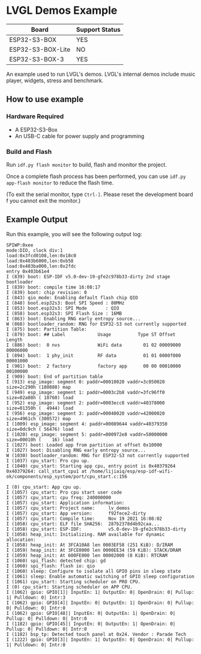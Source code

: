 # LVGL Demos Example

| Board             | Support Status |
| ----------------- | -------------- |
| ESP32-S3-BOX      | YES            |
| ESP32-S3-BOX-Lite | NO             |
| ESP32-S3-BOX-3    | YES            |

An example used to run LVGL's demos. LVGL's internal demos include music player, widgets, stress and benchmark.

## How to use example

### Hardware Required

* A ESP32-S3-Box
* An USB-C cable for power supply and programming

### Build and Flash

Run `idf.py flash monitor` to build, flash and monitor the project.

Once a complete flash process has been performed, you can use `idf.py app-flash monitor` to reduce the flash time.

(To exit the serial monitor, type `Ctrl-]`. Please reset the development board f you cannot exit the monitor.)

## Example Output

Run this example, you will see the following output log:

```
SPIWP:0xee
mode:DIO, clock div:1
load:0x3fcd0108,len:0x18c0
load:0x403b6000,len:0xb58
load:0x403ba000,len:0x2fdc
entry 0x403b61e4
I (839) boot: ESP-IDF v5.0-dev-19-gfe2c978b33-dirty 2nd stage bootloader
I (839) boot: compile time 16:08:17
I (839) boot: chip revision: 0
I (843) qio_mode: Enabling default flash chip QIO
I (848) boot.esp32s3: Boot SPI Speed : 80MHz
I (853) boot.esp32s3: SPI Mode       : QIO
I (858) boot.esp32s3: SPI Flash Size : 16MB
I (863) boot: Enabling RNG early entropy source...
W (868) bootloader_random: RNG for ESP32-S3 not currently supported
I (875) boot: Partition Table:
I (879) boot: ## Label            Usage          Type ST Offset   Length
I (886) boot:  0 nvs              WiFi data        01 02 00009000 00006000
I (894) boot:  1 phy_init         RF data          01 01 0000f000 00001000
I (901) boot:  2 factory          factory app      00 00 00010000 00100000
I (909) boot: End of partition table
I (913) esp_image: segment 0: paddr=00010020 vaddr=3c050020 size=2c290h (180880) map
I (949) esp_image: segment 1: paddr=0003c2b8 vaddr=3fc96ff0 size=02a08h ( 10760) load
I (952) esp_image: segment 2: paddr=0003ecc8 vaddr=40378000 size=01350h (  4944) load
I (956) esp_image: segment 3: paddr=00040020 vaddr=42000020 size=4961ch (300572) map
I (1009) esp_image: segment 4: paddr=00089644 vaddr=40379350 size=0dc9ch ( 56476) load
I (1020) esp_image: segment 5: paddr=000972e8 vaddr=50000000 size=00010h (    16) load
I (1027) boot: Loaded app from partition at offset 0x10000
I (1027) boot: Disabling RNG early entropy source...
W (1030) bootloader_random: RNG for ESP32-S3 not currently supported
I (1037) cpu_start: Pro cpu up.
I (1040) cpu_start: Starting app cpu, entry point is 0x40379264
0x40379264: call_start_cpu1 at /home/lijiaiq/esp/esp-idf-wifi-ok/components/esp_system/port/cpu_start.c:156

I (0) cpu_start: App cpu up.
I (1057) cpu_start: Pro cpu start user code
I (1057) cpu_start: cpu freq: 240000000
I (1057) cpu_start: Application information:
I (1057) cpu_start: Project name:     lv_demos
I (1057) cpu_start: App version:      f92fece2-dirty
I (1057) cpu_start: Compile time:     Nov 19 2021 16:08:02
I (1058) cpu_start: ELF file SHA256:  287b2378d4b92caa...
I (1058) cpu_start: ESP-IDF:          v5.0-dev-19-gfe2c978b33-dirty
I (1058) heap_init: Initializing. RAM available for dynamic allocation:
I (1058) heap_init: At 3FCA10A8 len 0003EF58 (251 KiB): D/IRAM
I (1059) heap_init: At 3FCE0000 len 0000EE34 (59 KiB): STACK/DRAM
I (1059) heap_init: At 600FE000 len 00002000 (8 KiB): RTCRAM
I (1060) spi_flash: detected chip: gd
I (1060) spi_flash: flash io: qio
I (1060) sleep: Configure to isolate all GPIO pins in sleep state
I (1061) sleep: Enable automatic switching of GPIO sleep configuration
I (1061) cpu_start: Starting scheduler on PRO CPU.
I (0) cpu_start: Starting scheduler on APP CPU.
I (1062) gpio: GPIO[1]| InputEn: 1| OutputEn: 0| OpenDrain: 0| Pullup: 1| Pulldown: 0| Intr:3 
I (1062) gpio: GPIO[4]| InputEn: 0| OutputEn: 1| OpenDrain: 0| Pullup: 0| Pulldown: 0| Intr:0 
I (1062) gpio: GPIO[48]| InputEn: 0| OutputEn: 1| OpenDrain: 0| Pullup: 0| Pulldown: 0| Intr:0 
I (1182) gpio: GPIO[45]| InputEn: 0| OutputEn: 1| OpenDrain: 0| Pullup: 0| Pulldown: 0| Intr:0 
I (1182) bsp_tp: Detected touch panel at 0x24. Vendor : Parade Tech
I (1222) gpio: GPIO[3]| InputEn: 1| OutputEn: 0| OpenDrain: 0| Pullup: 1| Pulldown: 0| Intr:0 
```
